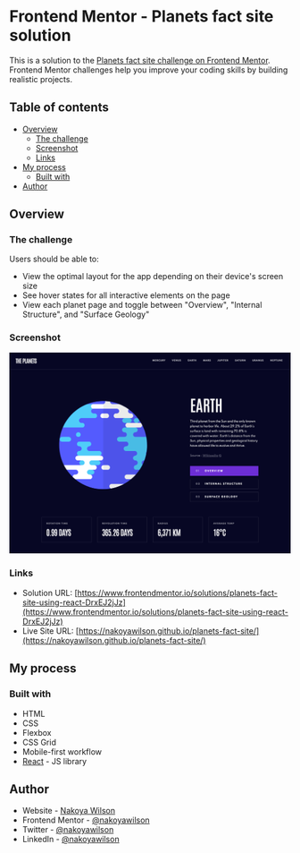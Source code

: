 # Frontend Mentor - Planets fact site solution

This is a solution to the [Planets fact site challenge on Frontend Mentor](https://www.frontendmentor.io/challenges/planets-fact-site-gazqN8w_f). Frontend Mentor challenges help you improve your coding skills by building realistic projects.

## Table of contents

- [Overview](#overview)
  - [The challenge](#the-challenge)
  - [Screenshot](#screenshot)
  - [Links](#links)
- [My process](#my-process)
  - [Built with](#built-with)
- [Author](#author)

## Overview

### The challenge

Users should be able to:

- View the optimal layout for the app depending on their device's screen size
- See hover states for all interactive elements on the page
- View each planet page and toggle between "Overview", "Internal Structure", and "Surface Geology"

### Screenshot

![](./public/assets/screenshot.png)

### Links

- Solution URL: [https://www.frontendmentor.io/solutions/planets-fact-site-using-react-DrxEJ2jJz](https://www.frontendmentor.io/solutions/planets-fact-site-using-react-DrxEJ2jJz)
- Live Site URL: [https://nakoyawilson.github.io/planets-fact-site/](https://nakoyawilson.github.io/planets-fact-site/)

## My process

### Built with

- HTML
- CSS
- Flexbox
- CSS Grid
- Mobile-first workflow
- [React](https://reactjs.org/) - JS library

## Author

- Website - [Nakoya Wilson](https://nakoyawilson.netlify.app/)
- Frontend Mentor - [@nakoyawilson](https://www.frontendmentor.io/profile/nakoyawilson)
- Twitter - [@nakoyawilson](https://twitter.com/nakoyawilson)
- LinkedIn - [@nakoyawilson](https://www.linkedin.com/in/nakoyawilson/)
